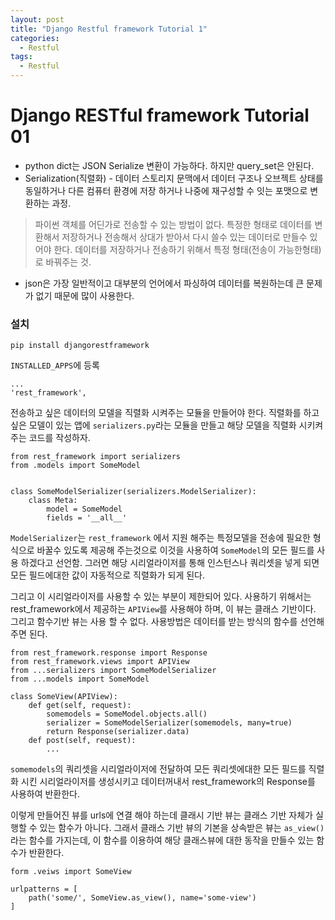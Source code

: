 ```yaml
---
layout: post
title: "Django Restful framework Tutorial 1"
categories:
  - Restful
tags:
  - Restful
---
```


# Django RESTful framework Tutorial 01

* python dict는 JSON Serialize 변환이 가능하다. 하지만 query_set은 안된다.
* Serialization(직렬화) - 데이터 스토리지 문맥에서 데이터 구조나 오브젝트 상태를 동일하거나 다른 컴퓨터 환경에 저장 하거나 나중에 재구성할 수 잇는 포맷으로 변환하는 과정.
> 파이썬 객체를 어딘가로 전송할 수 있는 방법이 없다. 특정한 형태로 데이터를 변환해서 저장하거나 전송해서 상대가 받아서 다시 쓸수 있는 데이터로 만들수 있어야 한다. 데이터를 저장하거나 전송하기 위해서 특정 형태(전송이 가능한형태)로 바꿔주는 것.
* json은 가장 일반적이고 대부분의 언어에서 파싱하여 데이터를 복원하는데 큰 문제가 없기 때문에 많이 사용한다.

### 설치
```
pip install djangorestframework
```
`INSTALLED_APPS`에 등록
```
...
'rest_framework',
```

전송하고 싶은 데이터의 모델을 직렬화 시켜주는 모듈을 만들어야 한다. 직렬화를 하고 싶은 모델이 있는 앱에 `serializers.py`라는 모듈을 만들고 해당 모델을 직렬화 시키켜주는 코드를 작성하자.
```
from rest_framework import serializers
from .models import SomeModel


class SomeModelSerializer(serializers.ModelSerializer):
    class Meta:
        model = SomeModel
        fields = '__all__'
```
`ModelSerializer`는 `rest_framework` 에서 지원 해주는 특정모델을 전송에 필요한 형식으로 바꿀수 있도록 제공해 주는것으로 이것을 사용하여 `SomeModel`의 모든 필드를 사용 하겠다고 선언함.
그러면 해당 시리얼라이저를 통해 인스턴스나 쿼리셋을 넣게 되면 모든 필드에대한 값이 자동적으로 직렬화가 되게 된다.

그리고 이 시리얼라이저를 사용할 수 있는 부분이 제한되어 있다. 사용하기 위해서는 rest_framework에서 제공하는 `APIView`를 사용해야 하며, 이 뷰는 클래스 기반이다. 그리고 함수기반 뷰는 사용 할 수 없다. 
사용방법은 데이터를 받는 방식의 함수를 선언해주면 된다.
```
from rest_framework.response import Response
from rest_framework.views import APIView
from ...serializers import SomeModelSerializer
from ...models import SomeModel

class SomeView(APIView):
    def get(self, request):
	    somemodels = SomeModel.objects.all()
	    serializer = SomeModelSerializer(somemodels, many=true)
	    return Response(serializer.data)
    def post(self, request):
        ...
```
`somemodels`의 쿼리셋을 시리얼라이저에 전달하여 모든 쿼리셋에대한 모든 필드를 직렬화 시킨 시리얼라이저를 생성시키고 데이터꺼내서 rest_framework의 Response를 사용하여 반환한다.

이렇게 만들어진 뷰를 urls에 연결 해야 하는데 클래시 기반 뷰는 클래스 기반 자체가 실행할 수 있는 함수가 아니다. 그래서 클래스 기반 뷰의 기본을 상속받은 뷰는 `as_view()`라는 함수를 가지는데, 이 함수를 이용하여 해당 클래스뷰에 대한 동작을 만들수 있는 함수가 반환한다.
```
form .veiws import SomeView

urlpatterns = [
    path('some/', SomeView.as_view(), name='some-view')
]
```